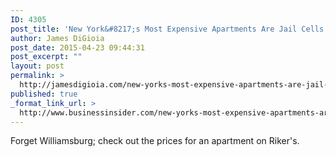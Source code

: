 ```yaml
---
ID: 4305
post_title: 'New York&#8217;s Most Expensive Apartments Are Jail Cells'
author: James DiGioia
post_date: 2015-04-23 09:44:31
post_excerpt: ""
layout: post
permalink: >
  http://jamesdigioia.com/new-yorks-most-expensive-apartments-are-jail-cells/
published: true
_format_link_url: >
  http://www.businessinsider.com/new-yorks-most-expensive-apartments-are-jail-cells-2013-8
---
```

Forget Williamsburg; check out the prices for an apartment on Riker's.